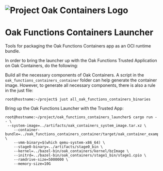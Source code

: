 <!-- Oak Logo Start -->
<!-- An HTML element is intentionally used since GitHub recommends this approach to handle different images in dark/light modes. Ref: https://docs.github.com/en/get-started/writing-on-github/getting-started-with-writing-and-formatting-on-github/basic-writing-and-formatting-syntax#specifying-the-theme-an-image-is-shown-to -->
<!-- markdownlint-disable-next-line MD033 -->
<h1><picture><source media="(prefers-color-scheme: dark)" srcset="/docs/oak-logo/svgs/oak-containers-negative-colour.svg?sanitize=true"><source media="(prefers-color-scheme: light)" srcset="/docs/oak-logo/svgs/oak-containers.svg?sanitize=true"><img alt="Project Oak Containers Logo" src="/docs/oak-logo/svgs/oak-containers.svg?sanitize=true"></picture></h1>
<!-- Oak Logo End -->

# Oak Functions Containers Launcher

Tools for packaging the Oak Functions Containers app as an OCI runtime bundle.

In order to bring the launcher up with the Oak Functions Trusted Application on
Oak Containers, do the following:

Build all the necessary components of Oak Containers. A script in the
`oak_functions_containers_container` folder can help generate the container
image. However, to generate all necessary components, there is also a rule in
the just file:

```console
root@hostname:~/project$ just all_oak_functions_containers_binaries
```

Bring up the Oak Functions Launcher with the Trusted App:

```console
root@hostname:~/project/oak_functions_containers_launcher$ cargo run -- \
 --system-image=../artifacts/oak_containers_system_image.tar.xz \
    --container-bundle=../oak_functions_containers_container/target/oak_container_example_oci_filesystem_bundle.tar \
    --vmm-binary=$(which qemu-system-x86_64) \
    --stage0-binary=../artifacts/stage0_bin \
    --kernel=../bazel-bin/oak_containers/kernel/bzImage \
    --initrd=../bazel-bin/oak_containers/stage1_bin/stage1.cpio \
    --ramdrive-size=5000000 \
    --memory-size=10G
```

